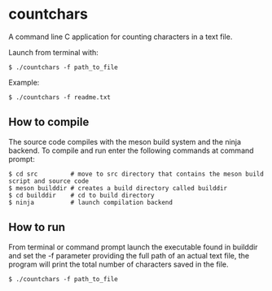 # countchars

A command line C application for counting characters in a text file.

Launch from terminal with:
```
$ ./countchars -f path_to_file
```
Example:
```
$ ./countchars -f readme.txt
```


## How to compile

The source code compiles with the meson build system and the ninja backend.
To compile and run enter the following commands at command prompt:
```
$ cd src         # move to src directory that contains the meson build script and source code
$ meson builddir # creates a build directory called builddir
$ cd builddir    # cd to build directory
$ ninja          # launch compilation backend
```
## How to run
From terminal or command prompt launch the executable found in builddir and set the -f parameter providing the full path of an actual text file, the program will print the total number of characters saved in the file. 
```
$ ./countchars -f path_to_file
```

